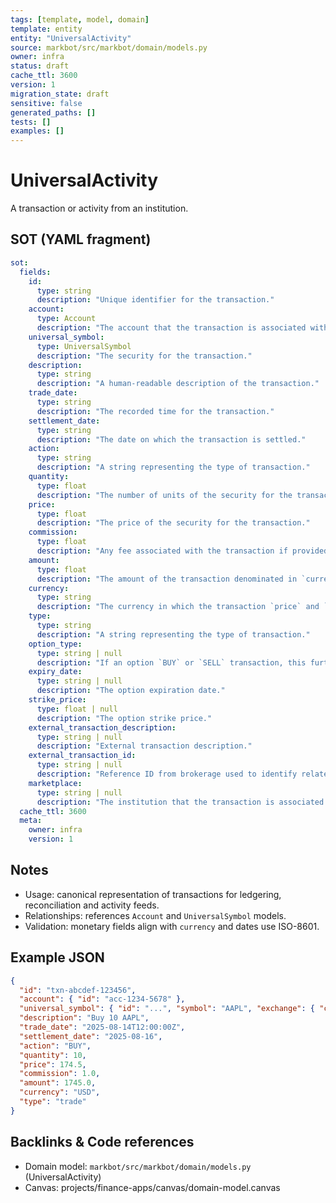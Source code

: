 ```yaml
---
tags: [template, model, domain]
template: entity
entity: "UniversalActivity"
source: markbot/src/markbot/domain/models.py
owner: infra
status: draft
cache_ttl: 3600
version: 1
migration_state: draft
sensitive: false
generated_paths: []
tests: []
examples: []
---
```


# UniversalActivity

A transaction or activity from an institution.

## SOT (YAML fragment)
```yaml
sot:
  fields:
    id:
      type: string
      description: "Unique identifier for the transaction."
    account:
      type: Account
      description: "The account that the transaction is associated with."
    universal_symbol:
      type: UniversalSymbol
      description: "The security for the transaction."
    description:
      type: string
      description: "A human-readable description of the transaction."
    trade_date:
      type: string
      description: "The recorded time for the transaction."
    settlement_date:
      type: string
      description: "The date on which the transaction is settled."
    action:
      type: string
      description: "A string representing the type of transaction."
    quantity:
      type: float
      description: "The number of units of the security for the transaction."
    price:
      type: float
      description: "The price of the security for the transaction."
    commission:
      type: float
      description: "Any fee associated with the transaction if provided by the brokerage."
    amount:
      type: float
      description: "The amount of the transaction denominated in `currency`."
    currency:
      type: string
      description: "The currency in which the transaction `price` and `amount` is denominated."
    type:
      type: string
      description: "A string representing the type of transaction."
    option_type:
      type: string | null
      description: "If an option `BUY` or `SELL` transaction, this further specifies the type of action."
    expiry_date:
      type: string | null
      description: "The option expiration date."
    strike_price:
      type: float | null
      description: "The option strike price."
    external_transaction_description:
      type: string | null
      description: "External transaction description."
    external_transaction_id:
      type: string | null
      description: "Reference ID from brokerage used to identify related transactions."
    marketplace:
      type: string | null
      description: "The institution that the transaction is associated with."
  cache_ttl: 3600
  meta:
    owner: infra
    version: 1
```

## Notes
- Usage: canonical representation of transactions for ledgering, reconciliation and activity feeds.
- Relationships: references `Account` and `UniversalSymbol` models.
- Validation: monetary fields align with `currency` and dates use ISO-8601.

## Example JSON
```json
{
  "id": "txn-abcdef-123456",
  "account": { "id": "acc-1234-5678" },
  "universal_symbol": { "id": "...", "symbol": "AAPL", "exchange": { "code": "NASDAQ" } },
  "description": "Buy 10 AAPL",
  "trade_date": "2025-08-14T12:00:00Z",
  "settlement_date": "2025-08-16",
  "action": "BUY",
  "quantity": 10,
  "price": 174.5,
  "commission": 1.0,
  "amount": 1745.0,
  "currency": "USD",
  "type": "trade"
}
```

## Backlinks & Code references
- Domain model: `markbot/src/markbot/domain/models.py` (UniversalActivity)
- Canvas: projects/finance-apps/canvas/domain-model.canvas